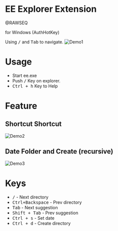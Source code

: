 # EE Explorer Extension
@RAWSEQ

for Windows (AuthHotKey)

Using <kbd>/</kbd> and <kbd>Tab</kbd> to navigate.
![Demo1](https://ltside.com/img/ee1.gif)

# Usage

- Start ee.exe
- Push <kbd>/</kbd> Key on explorer.
- <kbd>Ctrl + h</kbd> Key to Help

# Feature

## Shortcut Shortcut

![Demo2](https://ltside.com/img/ee2.gif)

## Date Folder and Create (recursive)

![Demo3](https://ltside.com/img/ee3.gif)

# Keys
- <kbd>/</kbd>              - Next directory
- <kbd>Ctrl+Backspace</kbd> - Prev directory
- <kbd>Tab</kbd>            - Next suggestion
- <kbd>Shift + Tab</kbd>    - Prev suggestion
- <kbd>Ctrl + s</kbd>       - Set date
- <kbd>Ctrl + d</kbd>       - Create directory
